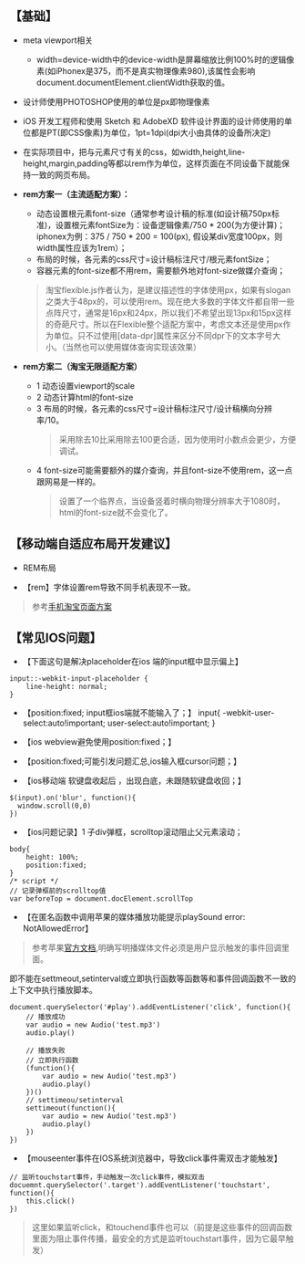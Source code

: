 ## 【基础】
- meta viewport相关
    - width=device-width中的device-width是屏幕缩放比例100%时的逻辑像素(如iPhonex是375，而不是真实物理像素980),该属性会影响document.documentElement.clientWidth获取的值。
    
    
- 设计师使用PHOTOSHOP使用的单位是px即物理像素

- iOS 开发工程师和使用 Sketch 和 AdobeXD 软件设计界面的设计师使用的单位都是PT(即CSS像素)为单位，1pt=1dpi(dpi大小由具体的设备所决定)

- 在实际项目中，把与元素尺寸有关的css，如width,height,line-height,margin,padding等都以rem作为单位，这样页面在不同设备下就能保持一致的网页布局。

- **rem方案一（主流适配方案）：**
    - 动态设置根元素font-size（通常参考设计稿的标准(如设计稿750px标准)，设置根元素fontSize为：设备逻辑像素/750 * 200(为方便计算)；iphonex为例：375 / 750 * 200 = 100(px), 假设某div宽度100px，则width属性应该为1rem）；
    - 布局的时候，各元素的css尺寸=设计稿标注尺寸/根元素fontSize；
    - 容器元素的font-size都不用rem，需要额外地对font-size做媒介查询；
    > 淘宝flexible.js作者认为，是建议描述性的字体使用px，如果有slogan之类大于48px的，可以使用rem。现在绝大多数的字体文件都自带一些点阵尺寸，通常是16px和24px，所以我们不希望出现13px和15px这样的奇葩尺寸。所以在Flexible整个适配方案中，考虑文本还是使用px作为单位。只不过使用[data-dpr]属性来区分不同dpr下的文本字号大小。（当然也可以使用媒体查询实现该效果）
   
- **rem方案二（淘宝无限适配方案）**
    - 1 动态设置viewport的scale
    - 2 动态计算html的font-size
    - 3 布局的时候，各元素的css尺寸=设计稿标注尺寸/设计稿横向分辨率/10。
        > 采用除去10比采用除去100更合适，因为使用时小数点会更少，方便调试。
    - 4 font-size可能需要额外的媒介查询，并且font-size不使用rem，这一点跟网易是一样的。
        >设置了一个临界点，当设备竖着时横向物理分辨率大于1080时，html的font-size就不会变化了。
        
## 【移动端自适应布局开发建议】

- REM布局

- 【rem】字体设置rem导致不同手机表现不一致。
> 参考[手机淘宝页面方案](https://www.cnblogs.com/zhuanshen/p/7098707.html)

## 【常见IOS问题】
- 【下面这句是解决placeholder在ios 端的input框中显示偏上】

```
input::-webkit-input-placeholder {
    line-height: normal;
}
```


- 【position:fixed; input框ios端就不能输入了；】
input{
    -webkit-user-select:auto!important;
    user-select:auto!important;
}

- 【ios webview避免使用position:fixed；】

- 【position:fixed;可能引发问题汇总,ios输入框cursor问题；】

- 【ios移动端 软键盘收起后 ，出现白底，未跟随软键盘收回；】

```
$(input).on('blur', function(){
  window.scroll(0,0)
})
```

- 【ios问题记录】1 子div弹框，scrolltop滚动阻止父元素滚动；
```
body{
    height: 100%;
    position:fixed;
}
/* script */
// 记录弹框前的scrolltop值
var beforeTop = document.docElement.scrollTop
```
- 【在匿名函数中调用苹果的媒体播放功能提示playSound error: NotAllowedError】

>参考苹果[官方文档](https://developer.apple.com/library/archive/documentation/AudioVideo/Conceptual/Using_HTML5_Audio_Video/PlayingandSynthesizingSounds/PlayingandSynthesizingSounds.html#//apple_ref/doc/uid/TP40009523-CH6-SW5),明确写明播媒体文件必须是用户显示触发的事件回调里面。

即不能在settmeout,setinterval或立即执行函数等函数等和事件回调函数不一致的上下文中执行播放脚本。

```
document.querySelector('#play').addEventListener('click', function(){
    // 播放成功
    var audio = new Audio('test.mp3')
    audio.play()
    
    // 播放失败
    // 立即执行函数
    (function(){
        var audio = new Audio('test.mp3')
        audio.play()
    })()
    // settimeou/setinterval
    settimeout(function(){
        var audio = new Audio('test.mp3')
        audio.play()
    })
})
```
- 【mouseenter事件在IOS系统浏览器中，导致click事件需双击才能触发】

```
// 监听touchstart事件，手动触发一次click事件，模拟双击
docuemnt.querySelector('.target').addEventListener('touchstart', function(){
    this.click()
})
```
> 这里如果监听click，和touchend事件也可以（前提是这些事件的回调函数里面为阻止事件传播，最安全的方式是监听touchstart事件，因为它最早触发）

